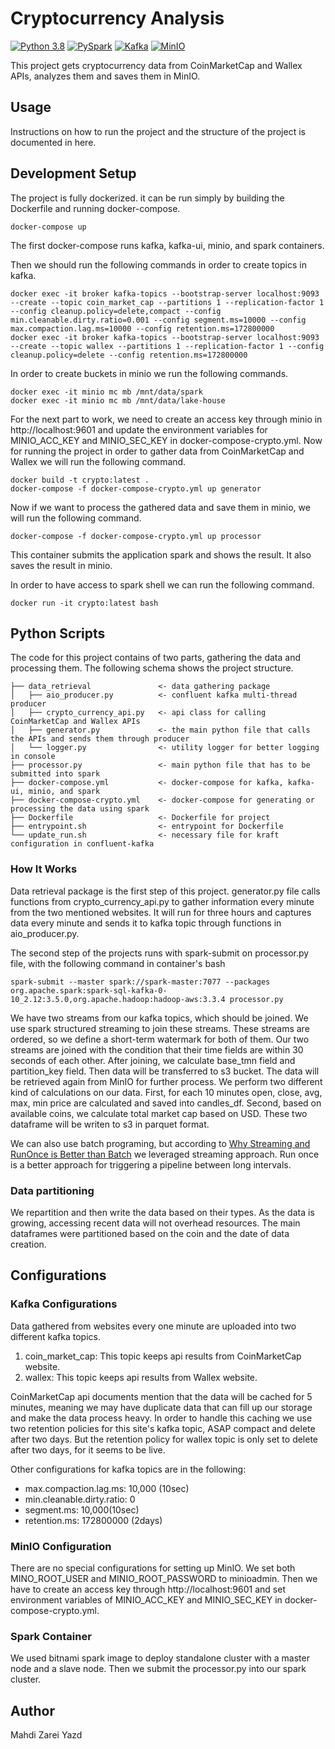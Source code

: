 # Cryptocurrency Analysis

[![Python 3.8](https://img.shields.io/badge/Python-3.8-green.svg)](https://shields.io/)
[![PySpark](https://img.shields.io/badge/PySpark-3.5-blue.svg)](https://shields.io/)
[![Kafka](https://img.shields.io/badge/Confluent_Kafka-7.3.3-green.svg)](https://shields.io/)
[![MinIO](https://img.shields.io/badge/MinIO-2023/12/23-blue.svg)](https://shields.io/)

This project gets cryptocurrency data from CoinMarketCap and Wallex APIs, analyzes them and saves them in MinIO.

## Usage

Instructions on how to run the project and the structure of the project is documented in here.

## Development Setup

The project is fully dockerized. it can be run simply by building the Dockerfile and running docker-compose.

```shell
docker-compose up
```

The first docker-compose runs kafka, kafka-ui, minio, and spark containers. 

Then we should run the following commands in order to create topics in kafka.

```shell
docker exec -it broker kafka-topics --bootstrap-server localhost:9093 --create --topic coin_market_cap --partitions 1 --replication-factor 1 --config cleanup.policy=delete,compact --config min.cleanable.dirty.ratio=0.001 --config segment.ms=10000 --config max.compaction.lag.ms=10000 --config retention.ms=172800000
docker exec -it broker kafka-topics --bootstrap-server localhost:9093 --create --topic wallex --partitions 1 --replication-factor 1 --config cleanup.policy=delete --config retention.ms=172800000
```

In order to create buckets in minio we run the following commands.

```shell
docker exec -it minio mc mb /mnt/data/spark
docker exec -it minio mc mb /mnt/data/lake-house
```

For the next part to work, we need to create an access key through minio in http://localhost:9601 and update the environment variables for MINIO_ACC_KEY and MINIO_SEC_KEY in docker-compose-crypto.yml.
Now for running the project in order to gather data from CoinMarketCap and Wallex we will run the following command.

```shell
docker build -t crypto:latest .
docker-compose -f docker-compose-crypto.yml up generator
```

Now if we want to process the gathered data and save them in minio, we will run the following command.

```shell
docker-compose -f docker-compose-crypto.yml up processor 
```

This container submits the application spark and shows the result. It also saves the result in minio.

In order to have access to spark shell we can run the following command.

```shell
docker run -it crypto:latest bash
```

## Python Scripts

The code for this project contains of two parts, gathering the data and processing them. The following schema shows the project structure.

```text
├── data_retrieval               <- data gathering package
│   ├── aio_producer.py          <- confluent kafka multi-thread producer
│   ├── crypto_currency_api.py   <- api class for calling CoinMarketCap and Wallex APIs
│   ├── generator.py             <- the main python file that calls the APIs and sends them through producer
│   └── logger.py                <- utility logger for better logging in console
├── processor.py                 <- main python file that has to be submitted into spark
├── docker-compose.yml           <- docker-compose for kafka, kafka-ui, minio, and spark
├── docker-compose-crypto.yml    <- docker-compose for generating or processing the data using spark
├── Dockerfile                   <- Dockerfile for project
├── entrypoint.sh                <- entrypoint for Dockerfile 
└── update_run.sh                <- necessary file for kraft configuration in confluent-kafka
```

### How It Works

Data retrieval package is the first step of this project. generator.py file calls functions from crypto_currency_api.py 
to gather information every minute from the two mentioned websites. It will run for three hours and captures data every 
minute and sends it to kafka topic through functions in aio_producer.py.

The second step of the projects runs with spark-submit on processor.py file, with the following command in container's bash

```shell
spark-submit --master spark://spark-master:7077 --packages org.apache.spark:spark-sql-kafka-0-10_2.12:3.5.0,org.apache.hadoop:hadoop-aws:3.3.4 processor.py
```

We have two streams from our kafka topics, which should be joined. We use spark structured streaming to join these streams.
These streams are ordered, so we define a short-term watermark for both of them.
Our two streams are joined with the condition that their time fields are within 30 seconds of each other. After joining,
we calculate base_tmn field and partition_key field. Then data will be transferred to s3 bucket. 
The data will be retrieved again from MinIO for further process. 
We perform two different kind of calculations on our data. First, for each 10 minutes open, close, avg, max, min price 
are calculated and saved into candles_df.
Second, based on available coins, we calculate total market cap based on USD. 
These two dataframe will be writen to s3 in parquet format.

We can also use batch programing, but according to [Why Streaming and RunOnce is Better than Batch](https://www.databricks.com/blog/2017/05/22/running-streaming-jobs-day-10x-cost-savings.html)
we leveraged streaming approach. Run once is a better approach for triggering a pipeline between long intervals.

### Data partitioning
We repartition and then write the data based on their types. As the data is growing, accessing recent data will not overhead resources.
The main dataframes were partitioned based on the coin and the date of data creation.

## Configurations

### Kafka Configurations 

Data gathered from websites every one minute are uploaded into two different kafka topics.

1. coin_market_cap: This topic keeps api results from CoinMarketCap website.
2. wallex: This topic keeps api results from Wallex website.

CoinMarketCap api documents mention that the data will be cached for 5 minutes, meaning we may have duplicate data that can fill up our storage and make the data process heavy.
In order to handle this caching we use two retention policies for this site's kafka topic, ASAP compact and delete after two days. 
But the retention policy for wallex topic is only set to delete after two days, for it seems to be live.

Other configurations for kafka topics are in the following:
- max.compaction.lag.ms: 10,000 (10sec)
- min.cleanable.dirty.ratio: 0
- segment.ms: 10,000(10sec)
- retention.ms: 172800000 (2days)

### MinIO Configuration

There are no special configurations for setting up MinIO. We set both MINO_ROOT_USER and MINIO_ROOT_PASSWORD to minioadmin. 
Then we have to create an access key through http://localhost:9601 and set environment variables of MINIO_ACC_KEY and MINIO_SEC_KEY in docker-compose-crypto.yml.

### Spark Container

We used bitnami spark image to deploy standalone cluster with a master node and a slave node.
Then we submit the processor.py into our spark cluster.

## Author

Mahdi Zarei Yazd
